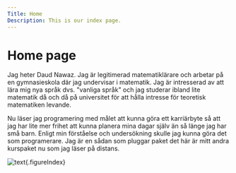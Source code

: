 ```yaml
---
Title: Home
Description: This is our index page.
---
```


Home page
==========================

Jag heter Daud Nawaz. Jag är legitimerad matematiklärare och arbetar på en gymnasieskola där jag
undervisar i matematik. Jag är intresserad av att lära mig nya språk dvs. "vanliga språk" och jag
studerar ibland lite matematik då och då på universitet för att hålla intresse för teoretisk matematiken
levande.

Nu läser jag programering med målet att kunna göra ett karriärbyte så att jag har lite mer frihet att
kunna planera mina dagar själv än så länge jag har små barn. Enligt min förståelse och undersökning skulle
jag kunna göra det som programerare. Jag är en sådan som pluggar paket det här är mitt andra kurspaket nu
som jag läser på distans.

![text](%assets_url%/img/me.png){.figureIndex}